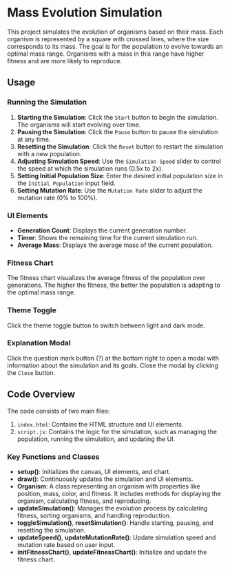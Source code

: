# Mass Evolution Simulation

This project simulates the evolution of organisms based on their mass. Each organism is represented by a square with crossed lines, where the size corresponds to its mass. The goal is for the population to evolve towards an optimal mass range. Organisms with a mass in this range have higher fitness and are more likely to reproduce.

## Usage

### Running the Simulation

1. **Starting the Simulation**: Click the `Start` button to begin the simulation. The organisms will start evolving over time.
2. **Pausing the Simulation**: Click the `Pause` button to pause the simulation at any time.
3. **Resetting the Simulation**: Click the `Reset` button to restart the simulation with a new population.
4. **Adjusting Simulation Speed**: Use the `Simulation Speed` slider to control the speed at which the simulation runs (0.5x to 2x).
5. **Setting Initial Population Size**: Enter the desired initial population size in the `Initial Population` input field.
6. **Setting Mutation Rate**: Use the `Mutation Rate` slider to adjust the mutation rate (0% to 100%).

### UI Elements

- **Generation Count**: Displays the current generation number.
- **Timer**: Shows the remaining time for the current simulation run.
- **Average Mass**: Displays the average mass of the current population.

### Fitness Chart

The fitness chart visualizes the average fitness of the population over generations. The higher the fitness, the better the population is adapting to the optimal mass range.

### Theme Toggle

Click the theme toggle button to switch between light and dark mode.

### Explanation Modal

Click the question mark button (?) at the bottom right to open a modal with information about the simulation and its goals. Close the modal by clicking the `Close` button.


## Code Overview

The code consists of two main files:
1. `index.html`: Contains the HTML structure and UI elements.
2. `script.js`: Contains the logic for the simulation, such as managing the population, running the simulation, and updating the UI.

### Key Functions and Classes

- **setup()**: Initializes the canvas, UI elements, and chart.
- **draw()**: Continuously updates the simulation and UI elements.
- **Organism**: A class representing an organism with properties like position, mass, color, and fitness. It includes methods for displaying the organism, calculating fitness, and reproducing.
- **updateSimulation()**: Manages the evolution process by calculating fitness, sorting organisms, and handling reproduction.
- **toggleSimulation()**, **resetSimulation()**: Handle starting, pausing, and resetting the simulation.
- **updateSpeed()**, **updateMutationRate()**: Update simulation speed and mutation rate based on user input.
- **initFitnessChart()**, **updateFitnessChart()**: Initialize and update the fitness chart.

